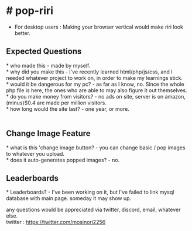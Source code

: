 <h1># pop-riri</h1>

*  For desktop users : Making your browser vertical would make riri look better.<br>

<h2>Expected Questions</h2>
* who made this - made by myself.<br>
* why did you make this - I've recently learned html/php/js/css, and I needed whatever project to work on, in order to make my learnings stick.<br>
* would it be dangerous for my pc? - as far as I know, no. Since the whole php file is here, the ones who are able to may also figure it out themselves.<br>
* do you make money from visitors? - no ads on site, server is on amazon, (minus)$0.4 are made per million visitors.<br>
* how long would the site last? - one year, or more.<br>
<br>
<h2>Change Image Feature</h2>
* what is this 'change image button? - you can change basic / pop images to whatever you upload. <br>
* does it auto-generates popped images? - no.
<br>
<h2>Leaderboards</h2>
* Leaderboards? - I've been working on it, but I've failed to link mysql database with main page. someday it may show up.<br>


any questions would be appreciated via twitter, discord, email, whatever else.<br>
twitter : <https://twitter.com/mosinori2256>
